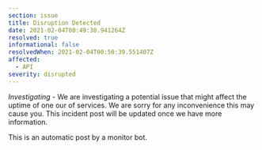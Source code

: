 ```yaml
---
section: issue
title: Disruption Detected
date: 2021-02-04T00:49:38.941264Z
resolved: true
informational: false
resolvedWhen: 2021-02-04T00:50:39.551407Z
affected:
  - API
severity: disrupted
---
```

*Investigating* - We are investigating a potential issue that might affect the uptime of one our of services. We are sorry for any inconvenience this may cause you. This incident post will be updated once we have more information.

This is an automatic post by a monitor bot.
        